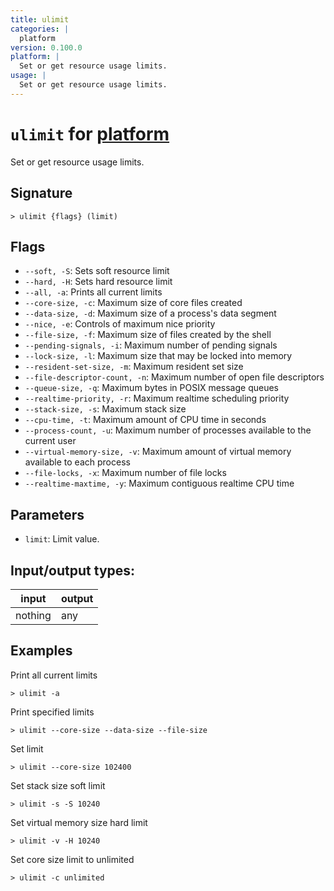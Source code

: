```yaml
---
title: ulimit
categories: |
  platform
version: 0.100.0
platform: |
  Set or get resource usage limits.
usage: |
  Set or get resource usage limits.
---
```

<!-- This file is automatically generated. Please edit the command in https://github.com/nushell/nushell instead. -->

# `ulimit` for [platform](/commands/categories/platform.md)

<div class='command-title'>Set or get resource usage limits.</div>

## Signature

```> ulimit {flags} (limit)```

## Flags

 -  `--soft, -S`: Sets soft resource limit
 -  `--hard, -H`: Sets hard resource limit
 -  `--all, -a`: Prints all current limits
 -  `--core-size, -c`: Maximum size of core files created
 -  `--data-size, -d`: Maximum size of a process's data segment
 -  `--nice, -e`: Controls of maximum nice priority
 -  `--file-size, -f`: Maximum size of files created by the shell
 -  `--pending-signals, -i`: Maximum number of pending signals
 -  `--lock-size, -l`: Maximum size that may be locked into memory
 -  `--resident-set-size, -m`: Maximum resident set size
 -  `--file-descriptor-count, -n`: Maximum number of open file descriptors
 -  `--queue-size, -q`: Maximum bytes in POSIX message queues
 -  `--realtime-priority, -r`: Maximum realtime scheduling priority
 -  `--stack-size, -s`: Maximum stack size
 -  `--cpu-time, -t`: Maximum amount of CPU time in seconds
 -  `--process-count, -u`: Maximum number of processes available to the current user
 -  `--virtual-memory-size, -v`: Maximum amount of virtual memory available to each process
 -  `--file-locks, -x`: Maximum number of file locks
 -  `--realtime-maxtime, -y`: Maximum contiguous realtime CPU time

## Parameters

 -  `limit`: Limit value.


## Input/output types:

| input   | output |
| ------- | ------ |
| nothing | any    |

## Examples

Print all current limits
```nu
> ulimit -a

```

Print specified limits
```nu
> ulimit --core-size --data-size --file-size

```

Set limit
```nu
> ulimit --core-size 102400

```

Set stack size soft limit
```nu
> ulimit -s -S 10240

```

Set virtual memory size hard limit
```nu
> ulimit -v -H 10240

```

Set core size limit to unlimited
```nu
> ulimit -c unlimited

```
